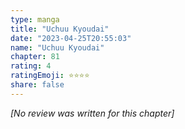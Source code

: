 ```yaml
---
type: manga
title: "Uchuu Kyoudai"
date: "2023-04-25T20:55:03"
name: "Uchuu Kyoudai"
chapter: 81
rating: 4
ratingEmoji: ⭐️⭐️⭐️⭐️
share: false
---
```


*[No review was written for this chapter]*

